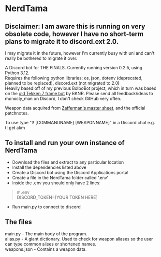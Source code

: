 # NerdTama
## Disclaimer: I am aware this is running on very obsolete code, however I have no short-term plans to migrate it to discord.ext 2.0.
I may migrate it in the future, however I'm currently busy with uni and can't really be bothered to migrate it over.

A Discord bot for THE FINALS. Currently running version 0.2.5, using Python 3.12. <br>
Requires the following python libraries: os, json, dotenv (deprecated, planned to be replaced), discord.ext (not migrated to 2.0) <br>
Heavily based off of my previous BolboBot project, which in turn was based on the [old Tekken 7 frame bot](https://github.com/BKNR/mokujin) by BKNR.
Please send all feedback/ideas to monocly_man on Discord, I don't check GitHub very often.

Weapon data acquired from [Zafferman's master sheet](https://docs.google.com/spreadsheets/d/1Ud7Rdl3AgMw9mmfDwW2LtDMnzZQ9IIhnqSE4ivsaMTs/edit?gid=2136619021#gid=2136619021), and the official patchnotes.

To use type "t! [COMMANDNAME] [WEAPONNAME]" in a Discord chat e.g. t! get akm <br>

## To install and run your own instance of NerdTama
- Download the files and extract to any particular location
- Install the dependencies listed above
- Create a Discord bot using the Discord Applications portal
- Create a file in the NerdTama folder called '.env'
- Inside the .env you should only have 2 lines:
>\# .env<br>
>DISCORD_TOKEN=[YOUR TOKEN HERE]
- Run main.py to connect to discord

## The files
main.py - The main body of the program. <br>
alias.py - A giant dictionary. Used to check for weapon aliases so the user can type common alises or shortened names. <br>
weapons.json - Contains a weapon data.
